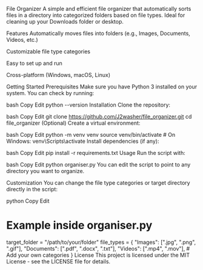 File Organizer
A simple and efficient file organizer that automatically sorts files in a directory into categorized folders based on file types. Ideal for cleaning up your Downloads folder or desktop.

Features
Automatically moves files into folders (e.g., Images, Documents, Videos, etc.)

Customizable file type categories

Easy to set up and run

Cross-platform (Windows, macOS, Linux)

Getting Started
Prerequisites
Make sure you have Python 3 installed on your system. You can check by running:

bash
Copy
Edit
python --version
Installation
Clone the repository:

bash
Copy
Edit
git clone https://github.com/J2washer/file_organizer.git
cd file_organizer
(Optional) Create a virtual environment:

bash
Copy
Edit
python -m venv venv
source venv/bin/activate  # On Windows: venv\Scripts\activate
Install dependencies (if any):

bash
Copy
Edit
pip install -r requirements.txt
Usage
Run the script with:

bash
Copy
Edit
python organiser.py
You can edit the script to point to any directory you want to organize.

Customization
You can change the file type categories or target directory directly in the script:

python
Copy
Edit
# Example inside organiser.py
target_folder = "/path/to/your/folder"
file_types = {
    "Images": [".jpg", ".png", ".gif"],
    "Documents": [".pdf", ".docx", ".txt"],
    "Videos": [".mp4", ".mov"],
    # Add your own categories
}
License
This project is licensed under the MIT License - see the LICENSE file for details.

